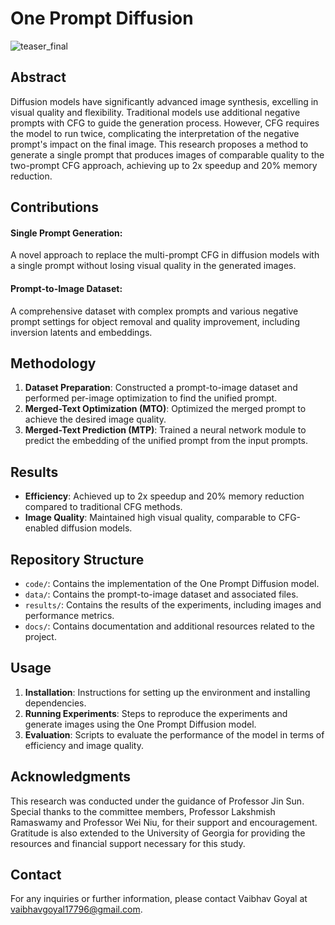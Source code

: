 # One Prompt Diffusion

![teaser_final](https://github.com/Vlovegit/OnePromptDiffusion/assets/22128055/7efa056b-eb7f-473d-a665-0ff8a6c9d14c)

## Abstract

Diffusion models have significantly advanced image synthesis, excelling in visual quality and flexibility. Traditional models use additional negative prompts with CFG to guide the generation process. However, CFG requires the model to run twice, complicating the interpretation of the negative prompt's impact on the final image. This research proposes a method to generate a single prompt that produces images of comparable quality to the two-prompt CFG approach, achieving up to 2x speedup and 20% memory reduction.

## Contributions

#### Single Prompt Generation: 
A novel approach to replace the multi-prompt CFG in diffusion models with a single prompt without losing visual quality in the generated images.

#### Prompt-to-Image Dataset: 
A comprehensive dataset with complex prompts and various negative prompt settings for object removal and quality improvement, including inversion latents and embeddings.

## Methodology

1. **Dataset Preparation**: Constructed a prompt-to-image dataset and performed per-image optimization to find the unified prompt.
2. **Merged-Text Optimization (MTO)**: Optimized the merged prompt to achieve the desired image quality.
3. **Merged-Text Prediction (MTP)**: Trained a neural network module to predict the embedding of the unified prompt from the input prompts.

## Results

- **Efficiency**: Achieved up to 2x speedup and 20% memory reduction compared to traditional CFG methods.
- **Image Quality**: Maintained high visual quality, comparable to CFG-enabled diffusion models.

## Repository Structure

- `code/`: Contains the implementation of the One Prompt Diffusion model.
- `data/`: Contains the prompt-to-image dataset and associated files.
- `results/`: Contains the results of the experiments, including images and performance metrics.
- `docs/`: Contains documentation and additional resources related to the project.

## Usage

1. **Installation**: Instructions for setting up the environment and installing dependencies.
2. **Running Experiments**: Steps to reproduce the experiments and generate images using the One Prompt Diffusion model.
3. **Evaluation**: Scripts to evaluate the performance of the model in terms of efficiency and image quality.

## Acknowledgments

This research was conducted under the guidance of Professor Jin Sun. Special thanks to the committee members, Professor Lakshmish Ramaswamy and Professor Wei Niu, for their support and encouragement. Gratitude is also extended to the University of Georgia for providing the resources and financial support necessary for this study.

## Contact

For any inquiries or further information, please contact Vaibhav Goyal at vaibhavgoyal17796@gmail.com.
